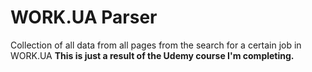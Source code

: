 # WORK.UA Parser
Collection of all data from all pages from the search for a certain job in WORK.UA
**This is just a result of the Udemy course I'm completing.**
